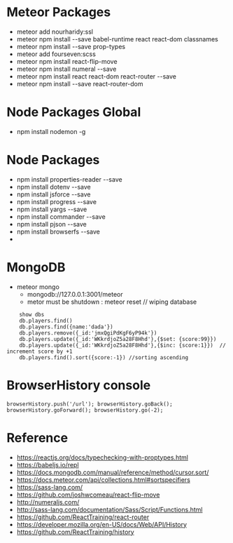 # Meteor Packages
* meteor add nourharidy:ssl
* meteor npm install --save babel-runtime react react-dom classnames
* meteor npm install --save prop-types
* meteor add fourseven:scss
* meteor npm install react-flip-move
* meteor npm install numeral --save
* meteor npm install react react-dom react-router --save
* meteor npm install --save react-router-dom



# Node Packages Global
* npm install nodemon -g

# Node Packages
* npm install properties-reader --save
* npm install dotenv --save
* npm install jsforce --save
* npm install progress --save
* npm install yargs --save
* npm install commander --save
* npm install pjson --save
* npm install browserfs --save
* 


# MongoDB
* meteor mongo
    * mongodb://127.0.0.1:3001/meteor
    * metor must be shutdown : meteor reset  // wiping database
```
    show dbs
    db.players.find()
    db.players.find({name:'dada'})
    db.players.remove({_id:'jmxQgiPdKgF6yP94k'})
    db.players.update({_id:'WKkrdjoZ5a28F8Hhd'},{$set: {score:99}})
    db.players.update({_id:'WKkrdjoZ5a28F8Hhd'},{$inc: {score:1}})  // increment score by +1
    db.players.find().sort({score:-1}) //sorting ascending
```

# BrowserHistory console
``
browserHistory.push('/url');
browserHistory.goBack();
browserHistory.goForward();
browserHistory.go(-2);
``

# Reference
* https://reactjs.org/docs/typechecking-with-proptypes.html
* https://babeljs.io/repl
* https://docs.mongodb.com/manual/reference/method/cursor.sort/
* https://docs.meteor.com/api/collections.html#sortspecifiers
* https://sass-lang.com/
* https://github.com/joshwcomeau/react-flip-move
* http://numeraljs.com/
* http://sass-lang.com/documentation/Sass/Script/Functions.html
* https://github.com/ReactTraining/react-router
* https://developer.mozilla.org/en-US/docs/Web/API/History
* https://github.com/ReactTraining/history